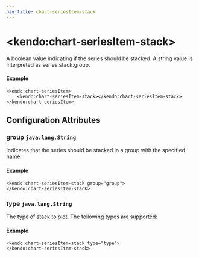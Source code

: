 ```yaml
---
nav_title: chart-seriesItem-stack
---
```


# \<kendo:chart-seriesItem-stack\>

A boolean value indicating if the series should be stacked.
A string value is interpreted as series.stack.group.

#### Example
    <kendo:chart-seriesItem>
        <kendo:chart-seriesItem-stack></kendo:chart-seriesItem-stack>
    </kendo:chart-seriesItem>

## Configuration Attributes

### group `java.lang.String`

Indicates that the series should be stacked in a group with the specified name.

#### Example
    <kendo:chart-seriesItem-stack group="group">
    </kendo:chart-seriesItem-stack>

### type `java.lang.String`

The type of stack to plot. The following types are supported:

#### Example
    <kendo:chart-seriesItem-stack type="type">
    </kendo:chart-seriesItem-stack>

